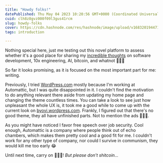 ```yaml
---
title: "Howdy folks!"
datePublished: Thu May 04 2023 10:20:56 GMT+0000 (Coordinated Universal Time)
cuid: clh8z8gvz000f09l3gus41rcm
slug: howdy-folks
cover: https://cdn.hashnode.com/res/hashnode/image/upload/v1683201944712/7af2b329-7f61-489f-aa2e-1249755e9573.png
tags: introduction

---
```


Nothing special here, just me testing out this novel platform to assess whether it's a good place for sharing my [incredible thoughts](https://youtu.be/DSIaEziP8fA?t=38) on software development, 10x engineering, AI, bitcoin, and whatnot 🤷🏻‍♂️

So far it looks promising, as it is focused on the most important part for me: writing.

Previously, I tried [WordPress.com](https://wordpress.com) mostly because I'm working at Automattic, but I was quite disappointed in it. I couldn't find the motivation to do anything relevant there aside from updating my home page and changing the theme countless times. You can take a look to see just how unpleasant the whole UX is, it took me a good while to come up with the current look on [byovi.wordpress.com](https://byovi.wordpress.com/). Frankly, I figured out that there's no good theme, they all have unfinished parts. Not to mention the ads 🤦🏻‍♂️.

As you might have noticed I favor free speech over job security. Cool enough, Automattic is a company where people think out of echo chambers, which makes them pretty cool and a good fit for me. I couldn't work for any other type of company, nor could I survive in communism, they would kill me too early 😂

Until next time, carry on 🙋🏻‍♂️! *But please don't shitcoin…*